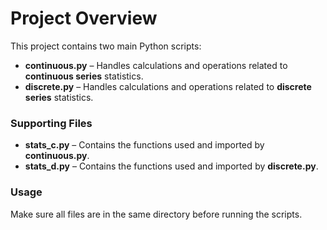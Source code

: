 # Project Overview

This project contains two main Python scripts:

- **continuous.py** – Handles calculations and operations related to **continuous series** statistics.   
- **discrete.py** – Handles calculations and operations related to **discrete series** statistics.   

### Supporting Files
- **stats_c.py** – Contains the functions used and imported by **continuous.py**.  
- **stats_d.py** – Contains the functions used and imported by **discrete.py**.  

### Usage
Make sure all files are in the same directory before running the scripts.